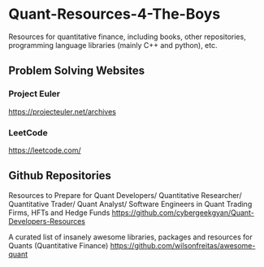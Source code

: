 # Quant-Resources-4-The-Boys
Resources for quantitative finance, including books, other repositories, programming language libraries (mainly C++ and python), etc.

## Problem Solving Websites
### Project Euler
https://projecteuler.net/archives

### LeetCode
https://leetcode.com/

## Github Repositories
Resources to Prepare for Quant Developers/ Quantitative Researcher/ Quantitative Trader/ Quant Analyst/ Software Engineers in Quant Trading Firms, HFTs and Hedge Funds 
https://github.com/cybergeekgyan/Quant-Developers-Resources

A curated list of insanely awesome libraries, packages and resources for Quants (Quantitative Finance) 
https://github.com/wilsonfreitas/awesome-quant
